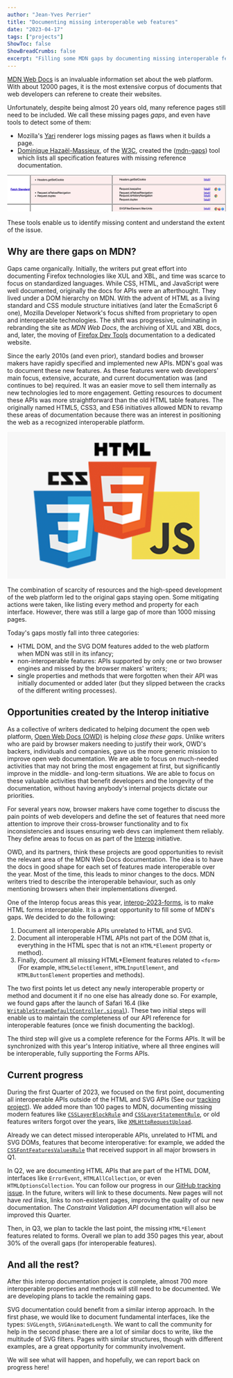 ```yaml
---
author: "Jean-Yves Perrier"
title: "Documenting missing interoperable web features"
date: "2023-04-17"
tags: ["projects"]
ShowToc: false
ShowBreadCrumbs: false
excerpt: "Filling some MDN gaps by documenting missing interoperable features."
---
```


[MDN Web Docs](https://developer.mozilla.org/) is an invaluable information set about the web platform. With about 12000 pages, it is the most extensive corpus of documents that web developers can referene to create their websites.

Unfortunately, despite being almost 20 years old, many reference pages still need to be included. We call these missing pages _gaps_, and even have tools to detect some of them:

- Mozilla's [Yari](https://github.com/mdn/yari/) renderer logs missing pages as flaws when it builds a page.
- [Dominique Hazaël-Massieux](https://www.w3.org/People/Dom/), of the [W3C](https://www.w3.org/), created the ([mdn-gaps](https://dontcallmedom.github.io/mdn-gaps/)) tool which lists all specification features with missing reference documentation. 

![MDN gaps screen shot showing 5 missing fetch standard API pages and the browser support each feature](mdn-gaps-example.png)

These tools enable us to identify missing content and understand the extent of the issue.

## Why are there gaps on MDN?

Gaps came organically. Initially, the writers put great effort into documenting Firefox technologies like XUL and XBL, and time was scarce to focus on standardized languages. While CSS, HTML, and JavaScript were well documented, originally the docs for APIs were an afterthought. They lived under a DOM hierarchy on MDN. With the advent of HTML as a living standard and CSS module structure initiatives (and later the EcmaScript 6 one), Mozilla Developer Network's focus shifted from proprietary to open and interoperable technologies. The shift was progressive, culminating in rebranding the site as _MDN Web Docs_, the archiving of XUL and XBL docs, and, later, the moving of [Firefox Dev Tools](https://firefox-source-docs.mozilla.org/) documentation to a dedicated website.

Since the early 2010s (and even prior), standard bodies and browser makers have rapidly specified and implemented new APIs. MDN's goal was to document these new features. As these features were web developers' main focus, extensive, accurate, and current documentation was (and continues to be) required. It was an easier move to sell them internally as new technologies led to more engagement. Getting resources to document these APIs was more straightforward than the old HTML table features. The originally named HTML5, CSS3, and ES6 initiatives allowed MDN to revamp these areas of documentation because there was an interest in positioning the web as a recognized interoperable platform.


![The three logos of HTML5, CSS3, and JS](logos.png)

The combination of scarcity of resources and the high-speed development of the web platform led to the original gaps staying open. Some mitigating actions were taken, like listing every method and property for each interface. However, there was still a large gap of more than 1000 missing pages.

Today's gaps mostly fall into three categories:

- HTML DOM, and the SVG DOM features added to the web platform when MDN was still in its infancy;
- non-interoperable features: APIs supported by only one or two browser engines and missed by the browser makers' writers;
- single properties and methods that were forgotten when their API was initially documented or added later (but they slipped between the cracks of the different writing processes).

## Opportunities created by the Interop initiative

As a collective of writers dedicated to helping document the open web platform, [Open Web Docs (OWD)](https://openwebdocs.org/) is helping _close these gaps_. Unlike writers who are paid by browser makers needing to justify their work, OWD's backers, individuals and companies, gave us the more generic mission to improve open web documentation. We are able to focus on much-needed activities that may not bring the most engagement at first, but significantly improve in the middle- and long-term situations. We are able to focus on these valuable activities that benefit developers and the longevity of the documentation, without having anybody's internal projects dictate our priorities.

For several years now, browser makers have come together to discuss the pain points of web developers and define the set of features that need more attention to improve their cross-browser functionality and to fix inconsistencies and issues ensuring web devs can implement them reliably. They define areas to focus on as part of the [Interop](https://web.dev/interop-2023/) initiative.

OWD, and its partners, think these projects are good opportunities to revisit the relevant area of the MDN Web Docs documentation. The idea is to have the docs in good shape for each set of features made interoperable over the year. Most of the time, this leads to minor changes to the docs. MDN writers tried to describe the interoperable behaviour, such as only mentioning browsers when their implementations diverged.

One of the Interop focus areas this year, [interop-2023-forms](https://wpt.fyi/results/?label=master&label=experimental&product=chrome&product=firefox&product=safari&aligned&view=interop&q=label%3Ainterop-2022-forms%20or%20label%3Ainterop-2023-forms), is to make HTML forms interoperable. It is a great opportunity to fill some of MDN's gaps. We decided to do the following:

1. Document all interoperable APIs unrelated to HTML and SVG.
2. Document all interoperable HTML APIs not part of the DOM (that is, everything in the HTML spec that is not an `HTML*Element` property or method).
3. Finally, document all missing HTML*Element features related to `<form>` (For example, `HTMLSelectElement`, `HTMLInputElement`, and `HTMLButtonElement` properties and methods).

The two first points let us detect any newly interoperable property or method and document it if no one else has already done so. For example, we found gaps after the launch of Safari 16.4 (like [`WritableStreamDefaultController.signal`](https://developer.mozilla.org/en-US/docs/Web/API/WritableStreamDefaultController/signal)). These two initial steps will enable us to maintain the completeness of our API reference for interoperable features (once we finish documenting the backlog).

The third step will give us a complete reference for the Forms APIs. It will be synchronized with this year's Interop initiative, where all three engines will be interoperable, fully supporting the Forms APIs.

## Current progress

During the first Quarter of 2023, we focused on the first point, documenting all interoperable APIs outside of the HTML and SVG APIs (See our [tracking project](https://github.com/openwebdocs/project/issues/152)). We added more than 100 pages to MDN, documenting missing modern features like [`CSSLayerBlockRule`](https://developer.mozilla.org/en-US/docs/Web/API/CSSLayerBlockRule) and [`CSSLayerStatementRule`](https://developer.mozilla.org/en-US/docs/Web/API/CSSLayerStatementRule), or old features writers forgot over the years, like [`XMLHttpRequestUpload`](https://developer.mozilla.org/en-US/docs/Web/API/XMLHttpRequestUpload).

Already we can detect missed interoperable APIs, unrelated to HTML and SVG DOMs, features that become interoperative: for example, we added the [`CSSFontFeaturesValuesRule`](https://developer.mozilla.org/en-US/docs/Web/API/CSSFontFeatureValuesRule) that received support in all major browsers in Q1.

In Q2, we are documenting HTML APIs that are part of the HTML DOM, interfaces like `ErrorEvent`, `HTMLAllCollection`, or even `HTMLOptionsCollection`. You can follow our progress in our [GitHub tracking issue](https://github.com/openwebdocs/project/issues/153). In the future, writers will link to these documents. New pages will not have _red links_, links to non-existent pages, improving the quality of our new documentation. The _Constraint Validation API_ documentation will also be improved this Quarter.

Then, in Q3, we plan to tackle the last point, the missing `HTML*Element` features related to forms. Overall we plan to add 350 pages this year, about 30% of the overall gaps (for interoperable features).

## And all the rest?

After this interop documentation project is complete, almost 700 more interoperable properties and methods will still need to be documented. We are developing plans to tackle the remaining gaps.

SVG documentation could benefit from a similar interop approach. In the first phase, we would like to document fundamental interfaces, like the types: `SVGLength`, `SVGAnimatedLength`. We want to call the community for help in the second phase: there are a lot of similar docs to write, like the multitude of SVG filters. Pages with similar structures, though with different examples, are a great opportunity for community involvement. 

We will see what will happen, and hopefully, we can report back on progress here!
